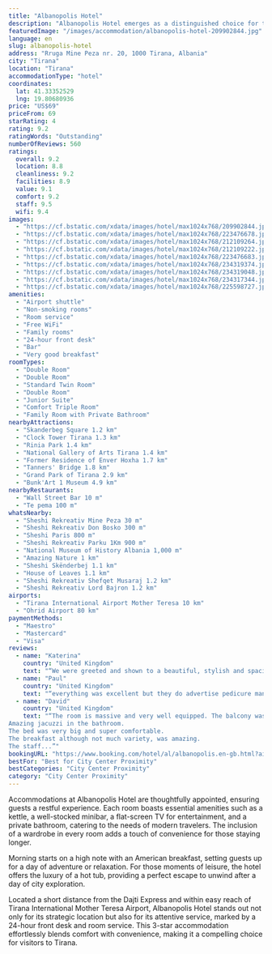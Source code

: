 ```yaml
---
title: "Albanopolis Hotel"
description: "Albanopolis Hotel emerges as a distinguished choice for travelers seeking comfort and convenience in the heart of Tirana."
featuredImage: "/images/accommodation/albanopolis-hotel-209902844.jpg"
language: en
slug: albanopolis-hotel
address: "Rruga Mine Peza nr. 20, 1000 Tirana, Albania"
city: "Tirana"
location: "Tirana"
accommodationType: "hotel"
coordinates:
  lat: 41.33352529
  lng: 19.80680936
price: "US$69"
priceFrom: 69
starRating: 4
rating: 9.2
ratingWords: "Outstanding"
numberOfReviews: 560
ratings:
  overall: 9.2
  location: 8.8
  cleanliness: 9.2
  facilities: 8.9
  value: 9.1
  comfort: 9.2
  staff: 9.5
  wifi: 9.4
images:
  - "https://cf.bstatic.com/xdata/images/hotel/max1024x768/209902844.jpg?k=56d3554df91ca7eec297a878cbc9a69aca629d520bea5adb526a9ad57c5e9d2a&o=&hp=1"
  - "https://cf.bstatic.com/xdata/images/hotel/max1024x768/223476678.jpg?k=078195ef1c67a45026d1563c2417975dbacd9e29e0457baf4cebce1ba5996654&o=&hp=1"
  - "https://cf.bstatic.com/xdata/images/hotel/max1024x768/212109264.jpg?k=572279e2045bfc3e2766db26720406f37912b14ac590954c71be5492fee37464&o=&hp=1"
  - "https://cf.bstatic.com/xdata/images/hotel/max1024x768/212109222.jpg?k=20577bb59afbf28f5c00e3d48939cfaf56ac42b530d811e34156736b74c0d9d8&o=&hp=1"
  - "https://cf.bstatic.com/xdata/images/hotel/max1024x768/223476683.jpg?k=fe847e901ef01fcba898be78117f8eb4352ec42d411d2c1d1c1c0e114f1812c4&o=&hp=1"
  - "https://cf.bstatic.com/xdata/images/hotel/max1024x768/234319374.jpg?k=47a8d6a15894f4971bb8de263a1af6b4339da8c74de2266d89893aeaac9aa778&o=&hp=1"
  - "https://cf.bstatic.com/xdata/images/hotel/max1024x768/234319048.jpg?k=1f5a09fa16d96a63c657f591f792eb2b09a0be2958c674c5a122d0d5e58a622f&o=&hp=1"
  - "https://cf.bstatic.com/xdata/images/hotel/max1024x768/234317344.jpg?k=c047366965231884717103075294aec31f5a11664848861e75d1ab15bf10472f&o=&hp=1"
  - "https://cf.bstatic.com/xdata/images/hotel/max1024x768/225598727.jpg?k=4f0235c8268b3ad99c82ea4a8a1459de0cca7da8d2b7efc02a155376bb85c02b&o=&hp=1"
amenities:
  - "Airport shuttle"
  - "Non-smoking rooms"
  - "Room service"
  - "Free WiFi"
  - "Family rooms"
  - "24-hour front desk"
  - "Bar"
  - "Very good breakfast"
roomTypes:
  - "Double Room"
  - "Double Room"
  - "Standard Twin Room"
  - "Double Room"
  - "Junior Suite"
  - "Comfort Triple Room"
  - "Family Room with Private Bathroom"
nearbyAttractions:
  - "Skanderbeg Square 1.2 km"
  - "Clock Tower Tirana 1.3 km"
  - "Rinia Park 1.4 km"
  - "National Gallery of Arts Tirana 1.4 km"
  - "Former Residence of Enver Hoxha 1.7 km"
  - "Tanners' Bridge 1.8 km"
  - "Grand Park of Tirana 2.9 km"
  - "Bunk'Art 1 Museum 4.9 km"
nearbyRestaurants:
  - "Wall Street Bar 10 m"
  - "Te pema 100 m"
whatsNearby:
  - "Sheshi Rekreativ Mine Peza 30 m"
  - "Sheshi Rekreativ Don Bosko 300 m"
  - "Sheshi Paris 800 m"
  - "Sheshi Rekreativ Parku 1Km 900 m"
  - "National Museum of History Albania 1,000 m"
  - "Amazing Nature 1 km"
  - "Sheshi Skënderbej 1.1 km"
  - "House of Leaves 1.1 km"
  - "Sheshi Rekreativ Shefqet Musaraj 1.2 km"
  - "Sheshi Rekreativ Lord Bajron 1.2 km"
airports:
  - "Tirana International Airport Mother Teresa 10 km"
  - "Ohrid Airport 80 km"
paymentMethods:
  - "Maestro"
  - "Mastercard"
  - "Visa"
reviews:
  - name: "Katerina"
    country: "United Kingdom"
    text: "“We were greeted and shown to a beautiful, stylish and spacious suite with terrace which definitely exceeded expectations and was very clean, comfortable and a centrally located place from which to explore the city. The staff were always available...”"
  - name: "Paul"
    country: "United Kingdom"
    text: "“everything was excellent but they do advertise pedicure manicure and massage facilities none of these exist so why mention them Everybody involved in the hotel were perfect”"
  - name: "David"
    country: "United Kingdom"
    text: "“The room is massive and very well equipped. The balcony was very big too although we did not use it.
Amazing jacuzzi in the bathroom.
The bed was very big and super comfortable.
The breakfast although not much variety, was amazing.
The staff...”"
bookingURL: "https://www.booking.com/hotel/al/albanopolis.en-gb.html?aid=8035640"
bestFor: "Best for City Center Proximity"
bestCategories: "City Center Proximity"
category: "City Center Proximity"
---
```


Accommodations at Albanopolis Hotel are thoughtfully appointed, ensuring guests a restful experience. Each room boasts essential amenities such as a kettle, a well-stocked minibar, a flat-screen TV for entertainment, and a private bathroom, catering to the needs of modern travelers. The inclusion of a wardrobe in every room adds a touch of convenience for those staying longer.

Morning starts on a high note with an American breakfast, setting guests up for a day of adventure or relaxation. For those moments of leisure, the hotel offers the luxury of a hot tub, providing a perfect escape to unwind after a day of city exploration.

Located a short distance from the Dajti Express and within easy reach of Tirana International Mother Teresa Airport, Albanopolis Hotel stands out not only for its strategic location but also for its attentive service, marked by a 24-hour front desk and room service. This 3-star accommodation effortlessly blends comfort with convenience, making it a compelling choice for visitors to Tirana.